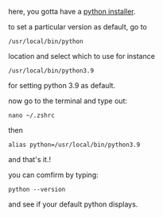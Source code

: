here, you gotta have a [python installer](https://www.python.org/downloads/).

to set a particular version as default, go to

``/usr/local/bin/python``

location and select which to use for instance

``/usr/local/bin/python3.9``

for setting python 3.9 as default.

now go to the terminal and type out:

``nano ~/.zshrc``

then

``alias python=/usr/local/bin/python3.9``

and that's it.!

you can comfirm by typing:

``python --version``

and see if your default python displays.

